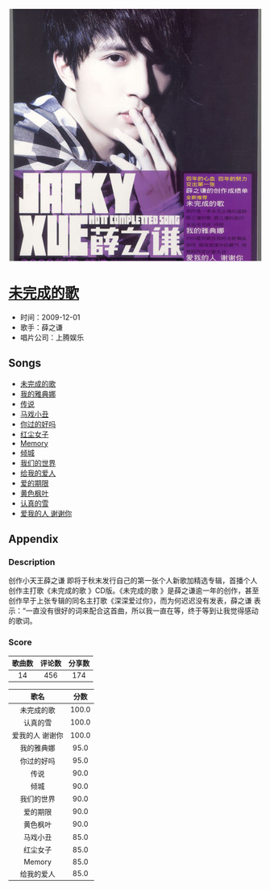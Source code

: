 <p align="center">
	<img src="imgs/未完成的歌.jpg" alt="album_img" />
</p>

# [未完成的歌](https://music.163.com/album?id=17074)

* 时间：2009-12-01
* 歌手：薛之谦
* 唱片公司：上腾娱乐
## Songs

* [未完成的歌](songs/未完成的歌_169152/README.md)
* [我的雅典娜](songs/我的雅典娜_169156/README.md)
* [传说](songs/传说_169159/README.md)
* [马戏小丑](songs/马戏小丑_169162/README.md)
* [你过的好吗](songs/你过的好吗_169165/README.md)
* [红尘女子](songs/红尘女子_169168/README.md)
* [Memory](songs/memory_169171/README.md)
* [倾城](songs/倾城_169174/README.md)
* [我们的世界](songs/我们的世界_169176/README.md)
* [给我的爱人](songs/给我的爱人_169178/README.md)
* [爱的期限](songs/爱的期限_169180/README.md)
* [黄色枫叶](songs/黄色枫叶_169183/README.md)
* [认真的雪](songs/认真的雪_169185/README.md)
* [爱我的人 谢谢你](songs/爱我的人_谢谢你_169188/README.md)
## Appendix

### Description

创作小天王薛之谦 即将于秋末发行自己的第一张个人新歌加精选专辑，首播个人创作主打歌《未完成的歌 》CD版。《未完成的歌 》是薛之谦逾一年的创作，甚至创作早于上张专辑的同名主打歌《深深爱过你》，而为何迟迟没有发表，薛之谦 表示：“一直没有很好的词来配合这首曲，所以我一直在等，终于等到让我觉得感动的歌词。

### Score

|歌曲数|评论数|分享数|
|:---:|:---:|:---:|
|14|456|174|

|歌名|分数|
|:---:|:---:|
|未完成的歌|100.0
|认真的雪|100.0
|爱我的人 谢谢你|100.0
|我的雅典娜|95.0
|你过的好吗|95.0
|传说|90.0
|倾城|90.0
|我们的世界|90.0
|爱的期限|90.0
|黄色枫叶|90.0
|马戏小丑|85.0
|红尘女子|85.0
|Memory|85.0
|给我的爱人|85.0
